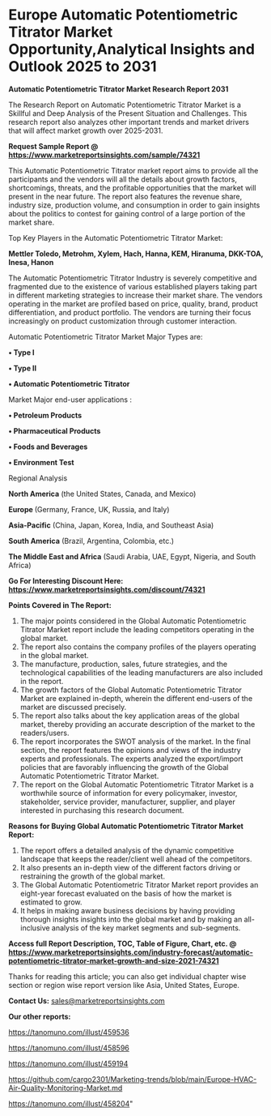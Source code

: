 # Europe Automatic Potentiometric Titrator Market Opportunity,Analytical Insights and Outlook 2025 to 2031

<strong>Automatic Potentiometric Titrator Market Research Report 2031</strong>

The Research Report on Automatic Potentiometric Titrator Market is a Skillful and Deep Analysis of the Present Situation and Challenges. This research report also analyzes other important trends and market drivers that will affect market growth over 2025-2031.

<strong>Request Sample Report @ <a href=https://www.marketreportsinsights.com/sample/74321>https://www.marketreportsinsights.com/sample/74321</a></strong>

This Automatic Potentiometric Titrator market report aims to provide all the participants and the vendors will all the details about growth factors, shortcomings, threats, and the profitable opportunities that the market will present in the near future. The report also features the revenue share, industry size, production volume, and consumption in order to gain insights about the politics to contest for gaining control of a large portion of the market share.

Top Key Players in the Automatic Potentiometric Titrator Market:

<strong>Mettler Toledo, Metrohm, Xylem, Hach, Hanna, KEM, Hiranuma, DKK-TOA, Inesa, Hanon</strong>

The Automatic Potentiometric Titrator Industry is severely competitive and fragmented due to the existence of various established players taking part in different marketing strategies to increase their market share. The vendors operating in the market are profiled based on price, quality, brand, product differentiation, and product portfolio. The vendors are turning their focus increasingly on product customization through customer interaction.

Automatic Potentiometric Titrator Market Major Types are:

<strong>• Type I

• Type II

• Automatic Potentiometric Titrator</strong>

Market Major end-user applications :

<strong>• Petroleum Products

• Pharmaceutical Products

• Foods and Beverages

• Environment Test</strong>

Regional Analysis

</u><strong><b>North America</b></strong> (the United States, Canada, and Mexico)

<strong><b>Europe </b></strong>(Germany, France, UK, Russia, and Italy)

<strong><b>Asia-Pacific</b></strong> (China, Japan, Korea, India, and Southeast Asia)

<strong><b>South America</b></strong> (Brazil, Argentina, Colombia, etc.)

<strong><b>The Middle East and Africa</b></strong> (Saudi Arabia, UAE, Egypt, Nigeria, and South Africa)

<strong>Go For Interesting Discount Here: <a href=https://www.marketreportsinsights.com/discount/74321>https://www.marketreportsinsights.com/discount/74321</a></strong>

<strong>Points Covered in The Report:</strong>
<ol>
  <li>The major points considered in the Global Automatic Potentiometric Titrator Market report include the leading competitors operating in the global market.</li>
  <li>The report also contains the company profiles of the players operating in the global market.</li>
  <li>The manufacture, production, sales, future strategies, and the technological capabilities of the leading manufacturers are also included in the report.</li>
  <li>The growth factors of the Global Automatic Potentiometric Titrator Market are explained in-depth, wherein the different end-users of the market are discussed precisely.</li>
  <li>The report also talks about the key application areas of the global market, thereby providing an accurate description of the market to the readers/users.</li>
  <li>The report incorporates the SWOT analysis of the market. In the final section, the report features the opinions and views of the industry experts and professionals. The experts analyzed the export/import policies that are favorably influencing the growth of the Global Automatic Potentiometric Titrator Market.</li>
  <li>The report on the Global Automatic Potentiometric Titrator Market is a worthwhile source of information for every policymaker, investor, stakeholder, service provider, manufacturer, supplier, and player interested in purchasing this research document.</li>
</ol>
<strong>Reasons for Buying Global Automatic Potentiometric Titrator Market Report:</strong>

<ol>
  <li>The report offers a detailed analysis of the dynamic competitive landscape that keeps the reader/client well ahead of the competitors.</li>
  <li>It also presents an in-depth view of the different factors driving or restraining the growth of the global market.</li>
  <li>The Global Automatic Potentiometric Titrator Market report provides an eight-year forecast evaluated on the basis of how the market is estimated to grow.</li>
  <li>It helps in making aware business decisions by having providing thorough insights insights into the global market and by making an all-inclusive analysis of the key market segments and sub-segments.</li>
</ol>
<strong>Access full Report Description, TOC, Table of Figure, Chart, etc. @ <a href=https://www.marketreportsinsights.com/industry-forecast/automatic-potentiometric-titrator-market-growth-and-size-2021-74321>https://www.marketreportsinsights.com/industry-forecast/automatic-potentiometric-titrator-market-growth-and-size-2021-74321</a></strong>


Thanks for reading this article; you can also get individual chapter wise section or region wise report version like Asia, United States, Europe.

<strong>Contact Us:</strong>
sales@marketreportsinsights.com

<strong>Our other reports:</strong>

<a href=https://tanomuno.com/illust/459536>https://tanomuno.com/illust/459536</a>

<a href=https://tanomuno.com/illust/458596>https://tanomuno.com/illust/458596</a>

<a href=https://tanomuno.com/illust/459194>https://tanomuno.com/illust/459194</a>

<a href=https://github.com/cargo2301/Marketing-trends/blob/main/Europe-HVAC-Air-Quality-Monitoring-Market.md>https://github.com/cargo2301/Marketing-trends/blob/main/Europe-HVAC-Air-Quality-Monitoring-Market.md</a>

<a href=https://tanomuno.com/illust/458204>https://tanomuno.com/illust/458204</a>"
